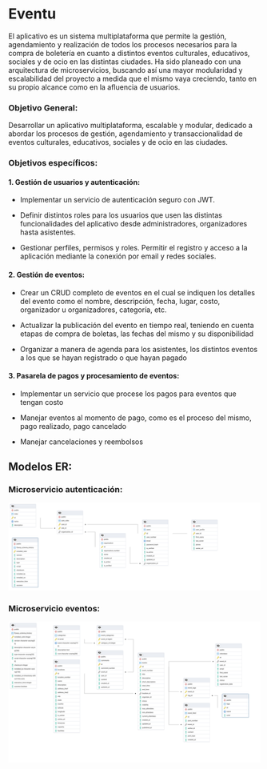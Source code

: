 # Eventu

El aplicativo es un sistema multiplataforma que permite la gestión, agendamiento y realización de todos los procesos necesarios para la compra de boletería en cuanto a distintos eventos culturales, educativos, sociales y de ocio en las distintas ciudades. Ha sido planeado con una arquitectura de microservicios, buscando así una mayor modularidad y escalabilidad del proyecto a medida que el mismo vaya creciendo, tanto en su propio alcance como en la afluencia de usuarios.

### Objetivo General:

Desarrollar un aplicativo multiplataforma, escalable y modular, dedicado a abordar los procesos de gestión, agendamiento y transaccionalidad de eventos culturales, educativos, sociales y de ocio en las ciudades.

### Objetivos específicos:

#### 1. Gestión de usuarios y autenticación:

- Implementar un servicio de autenticación seguro con JWT.

- Definir distintos roles para los usuarios que usen las distintas funcionalidades del aplicativo desde administradores, organizadores hasta asistentes.

- Gestionar perfiles, permisos y roles.
Permitir el registro y acceso a la aplicación mediante la conexión por email y redes sociales.

#### 2. Gestión de eventos:

- Crear un CRUD completo de eventos en el cual se indiquen los detalles del evento como el nombre, descripción, fecha, lugar, costo, organizador u organizadores, categoría, etc.

- Actualizar la publicación del evento en tiempo real, teniendo en cuenta etapas de compra de boletas, las fechas del mismo y su disponibilidad

- Organizar a manera de agenda para los asistentes, los distintos eventos a los que se hayan registrado o que hayan pagado

#### 3. Pasarela de pagos y procesamiento de eventos:

- Implementar un servicio que procese los pagos para eventos que tengan costo

- Manejar eventos al momento de pago, como es el proceso del mismo, pago realizado, pago cancelado

- Manejar cancelaciones y reembolsos

## Modelos ER:

### Microservicio autenticación:

![Diagrama ER (1)](https://github.com/mariohramirez/Eventu/blob/4293b677d9659086f40c8baf33d59cc815d800c8/Modelos%20ER/auth_service_db.png)

### Microservicio eventos:

![Diagrama ER (1)](https://github.com/mariohramirez/Eventu/blob/4293b677d9659086f40c8baf33d59cc815d800c8/Modelos%20ER/SqlEventoMicroservicio.png)

